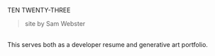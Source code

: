TEN TWENTY-THREE
> site by Sam Webster
<br>
This serves both as a developer resume and generative art portfolio. 